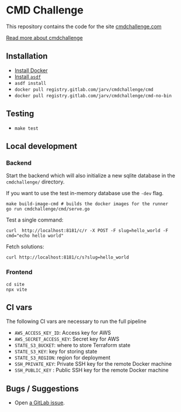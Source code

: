 # CMD Challenge

This repository contains the code for the site [cmdchallenge.com](https://cmdchallenge.com)

[Read more about cmdchallenge](https://jarv.org/tags/cmdchallenge/)

## Installation

- [Install Docker](https://docs.docker.com/get-docker/)
- [Install `asdf`](http://asdf-vm.com/guide/getting-started.html#_1-install-dependencies)
- `asdf install`
- `docker pull registry.gitlab.com/jarv/cmdchallenge/cmd`
- `docker pull registry.gitlab.com/jarv/cmdchallenge/cmd-no-bin`

## Testing

- `make test`

## Local development

### Backend

Start the backend which will also initialize a new sqlite database in the `cmdchallenge/` directory.

If you want to use the test in-memory database use the `-dev` flag.

```
make build-image-cmd # builds the docker images for the runner
go run cmdchallenge/cmd/serve.go
```

Test a single command:

```
curl  http://localhost:8181/c/r -X POST -F slug=hello_world -F cmd="echo hello world"
```

Fetch solutions:

```
curl http://localhost:8181/c/s?slug=hello_world
```

### Frontend

```
cd site
npx vite
```

## CI vars

The following CI vars are necessary to run the full pipeline

- `AWS_ACCESS_KEY_ID`: Access key for AWS
- `AWS_SECRET_ACCESS_KEY`: Secret key for AWS
- `STATE_S3_BUCKET`: where to store Terraform state
- `STATE_S3_KEY`: key for storing state
- `STATE_S3_REGION`: region for deployment
- `SSH_PRIVATE_KEY`: Private SSH key for the remote Docker machine
- `SSH_PUBLIC_KEY` : Public SSH key for the remote Docker machine

## Bugs / Suggestions

- Open [a GitLab issue](https://gitlab.com/jarv/cmdchallenge/-/issues).
